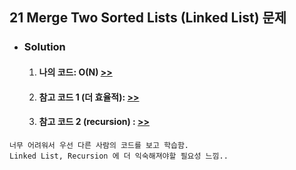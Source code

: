 ## 21 Merge Two Sorted Lists (Linked List) 문제

- ### Solution
  1. #### 나의 코드: O(N) [>>](solution.js)
  2. #### 참고 코드 1 (더 효율적): [>>](others.js)
  3. #### 참고 코드 2 (recursion) : [>>](others_recursion.js)

```
너무 어려워서 우선 다른 사람의 코드를 보고 학습함.
Linked List, Recursion 에 더 익숙해져야할 필요성 느낌..
```

